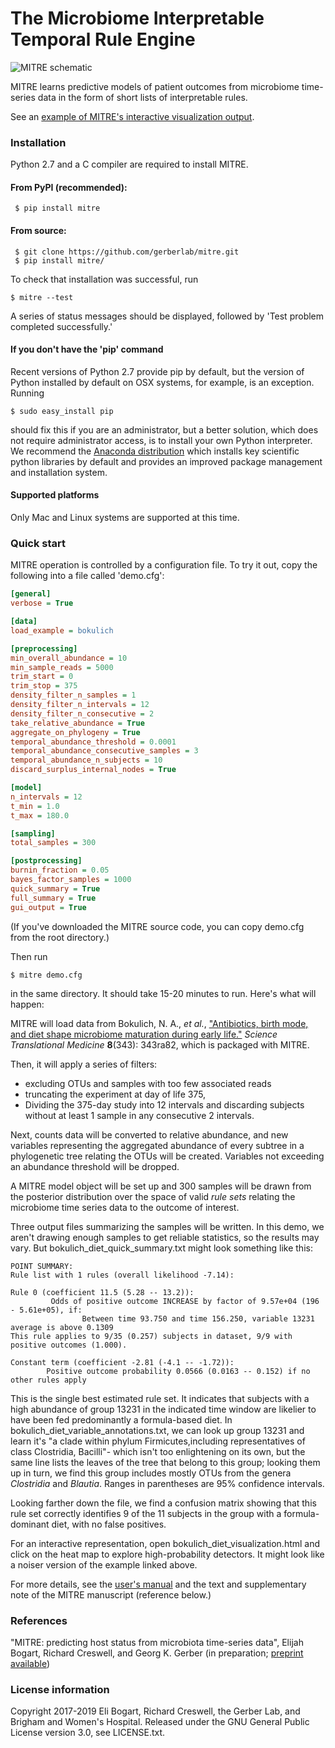 # The Microbiome Interpretable Temporal Rule Engine

![MITRE schematic](http://elibogart.net/schematic.png "MITRE schematic")

MITRE learns predictive models of patient outcomes from microbiome
time-series data in the form of short lists of interpretable rules.

See an [example of MITRE's interactive visualization output](http://elibogart.net/mitre_example.html).

### Installation

Python 2.7 and a C compiler are required to install MITRE.

#### From PyPI (recommended):
     $ pip install mitre

#### From source:
     $ git clone https://github.com/gerberlab/mitre.git
     $ pip install mitre/

To check that installation was successful, run 

    $ mitre --test

A series of status messages should be displayed, followed by 'Test problem completed successfully.' 

#### If you don't have the 'pip' command

Recent versions of Python 2.7 provide pip by default, but the version
of Python installed by default on OSX systems, for example, is an
exception. Running 
	 
    $ sudo easy_install pip

should fix this if you are an administrator, but a better solution,
which does not require administrator access, is to install your own
Python interpreter. We recommend the [Anaconda distribution](https://www.continuum.io/downloads) which installs key scientific
python libraries by default and provides an improved package management and
installation system.

#### Supported platforms

Only Mac and Linux systems are supported at this time.

### Quick start

MITRE operation is controlled by a configuration file. To try it out, 
copy the following into a file called 'demo.cfg':

```INI
[general]
verbose = True

[data]
load_example = bokulich

[preprocessing]
min_overall_abundance = 10
min_sample_reads = 5000
trim_start = 0
trim_stop = 375
density_filter_n_samples = 1
density_filter_n_intervals = 12
density_filter_n_consecutive = 2
take_relative_abundance = True
aggregate_on_phylogeny = True
temporal_abundance_threshold = 0.0001
temporal_abundance_consecutive_samples = 3
temporal_abundance_n_subjects = 10
discard_surplus_internal_nodes = True

[model]
n_intervals = 12
t_min = 1.0
t_max = 180.0

[sampling]
total_samples = 300

[postprocessing]
burnin_fraction = 0.05
bayes_factor_samples = 1000
quick_summary = True
full_summary = True
gui_output = True
```

(If you've downloaded the MITRE source code, you can copy demo.cfg
from the root directory.)

Then run 

    $ mitre demo.cfg

in the same directory. It should take 15-20 minutes to run. Here's what will happen:

MITRE will load data from Bokulich, N. A., *et al.*, ["Antibiotics,
birth mode, and diet shape microbiome maturation during early
life."](http://doi.org/10.1126/scitranslmed.aad7121) *Science
Translational Medicine* **8**(343): 343ra82, which is packaged with
MITRE.

Then, it will apply a series of filters: 

- excluding OTUs and samples with too few associated reads
- truncating the experiment at day of life 375,
- Dividing the 375-day study into 12 intervals and discarding subjects without at least 1 sample in any consecutive 2 intervals.

Next, counts data will be converted to relative abundance, 
and new variables representing the aggregated abundance of 
every subtree in a phylogenetic tree relating the OTUs will be created.
Variables not exceeding an abundance threshold will be dropped. 

A MITRE model object will be set up and 300 samples will be drawn from the posterior
distribution over the space of valid *rule sets* relating the microbiome time series data to
the outcome of interest.

Three output files summarizing the samples will be written.  In this
demo, we aren't drawing enough samples to get reliable statistics, so
the results may vary. But bokulich_diet_quick_summary.txt might look something like this:

```
POINT SUMMARY:
Rule list with 1 rules (overall likelihood -7.14):

Rule 0 (coefficient 11.5 (5.28 -- 13.2)):
         Odds of positive outcome INCREASE by factor of 9.57e+04 (196 - 5.61e+05), if:
                Between time 93.750 and time 156.250, variable 13231 average is above 0.1309
This rule applies to 9/35 (0.257) subjects in dataset, 9/9 with positive outcomes (1.000).

Constant term (coefficient -2.81 (-4.1 -- -1.72)):
        Positive outcome probability 0.0566 (0.0163 -- 0.152) if no other rules apply
```

This is the single best estimated rule set. It indicates that subjects
with a high abundance of group 13231 in the indicated time window are
likelier to have been fed predominantly a formula-based diet.  In
bokulich_diet_variable_annotations.txt, we can look up group 13231 and
learn it's "a clade within phylum Firmicutes,including representatives
of class Clostridia, Bacilli"- which isn't too enlightening on its
own, but the same line lists the leaves of the tree that belong to
this group; looking them up in turn, we find this group includes
mostly OTUs from the genera *Clostridia* and *Blautia*. Ranges in parentheses
are 95% confidence intervals.

Looking farther down the file, we find a confusion matrix showing that
this rule set correctly identifies 9 of the 11 subjects in the group
with a formula-dominant diet, with no false positives.

For an interactive representation, open bokulich_diet_visualization.html and click on the
heat map to explore high-probability detectors. It might
look like a noiser version of the example linked above.

For more details, see the [user's manual](docs/manual.pdf) and the text
and supplementary note of the MITRE manuscript (reference below.)

### References

"MITRE: predicting host status from microbiota time-series data", Elijah Bogart, Richard Creswell, and Georg K. Gerber (in preparation; [preprint available](https://www.biorxiv.org/content/10.1101/447250v1))

### License information

Copyright 2017-2019 Eli Bogart, Richard Creswell, the Gerber Lab, and Brigham and Women's Hospital.
Released under the GNU General Public License version 3.0, see LICENSE.txt. 






